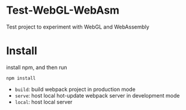 # Test-WebGL-WebAsm
Test project to experiment with WebGL and WebAssembly

# Install

install npm, and then run
```
npm install
```
- `build`: build webpack project in production mode
- `serve`: host local hot-update webpack server in development mode
- `local`: host local server